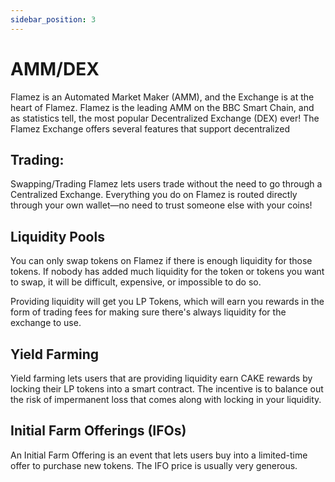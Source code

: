 ```yaml
---
sidebar_position: 3
---
```


#  AMM/DEX

Flamez is an Automated Market Maker (AMM), and the Exchange is at the heart of Flamez. Flamez is the leading AMM on the BBC Smart Chain, and as statistics tell, the most popular Decentralized Exchange (DEX) ever!
The Flamez Exchange offers several features that support decentralized

## Trading:

Swapping/Trading
Flamez lets users trade without the need to go through a Centralized Exchange. Everything you do on Flamez is routed directly through your own wallet—no need to trust someone else with your coins!

## Liquidity Pools

You can only swap tokens on Flamez if there is enough liquidity for those tokens. If nobody has added much liquidity for the token or tokens you want to swap, it will be difficult, expensive, or impossible to do so.

Providing liquidity will get you LP Tokens, which will earn you rewards in the form of trading fees for making sure there's always liquidity for the exchange to use.

## Yield Farming

Yield farming lets users that are providing liquidity earn CAKE rewards by locking their LP tokens into a smart contract. The incentive is to balance out the risk of impermanent loss that comes along with locking in your liquidity.

## Initial Farm Offerings (IFOs)

An Initial Farm Offering is an event that lets users buy into a limited-time offer to purchase new tokens. The IFO price is usually very generous.
